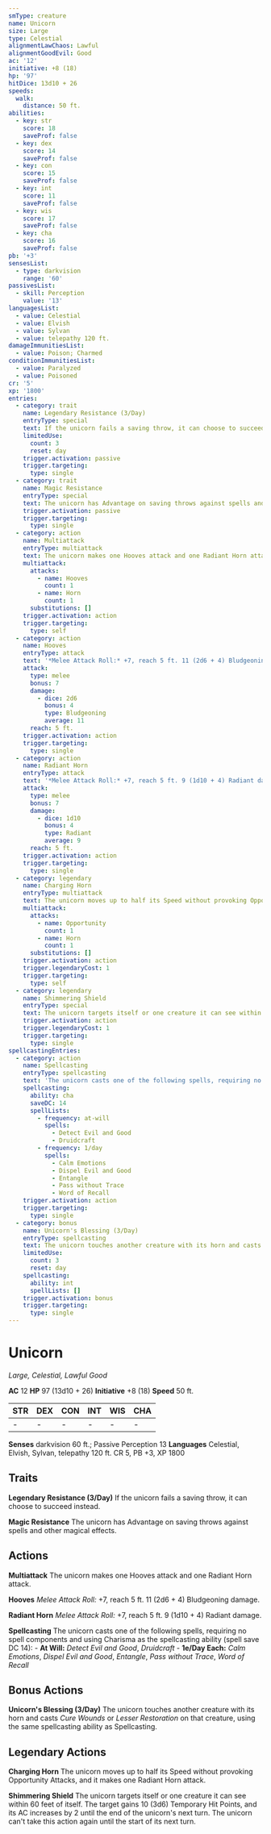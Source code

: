 ```yaml
---
smType: creature
name: Unicorn
size: Large
type: Celestial
alignmentLawChaos: Lawful
alignmentGoodEvil: Good
ac: '12'
initiative: +8 (18)
hp: '97'
hitDice: 13d10 + 26
speeds:
  walk:
    distance: 50 ft.
abilities:
  - key: str
    score: 18
    saveProf: false
  - key: dex
    score: 14
    saveProf: false
  - key: con
    score: 15
    saveProf: false
  - key: int
    score: 11
    saveProf: false
  - key: wis
    score: 17
    saveProf: false
  - key: cha
    score: 16
    saveProf: false
pb: '+3'
sensesList:
  - type: darkvision
    range: '60'
passivesList:
  - skill: Perception
    value: '13'
languagesList:
  - value: Celestial
  - value: Elvish
  - value: Sylvan
  - value: telepathy 120 ft.
damageImmunitiesList:
  - value: Poison; Charmed
conditionImmunitiesList:
  - value: Paralyzed
  - value: Poisoned
cr: '5'
xp: '1800'
entries:
  - category: trait
    name: Legendary Resistance (3/Day)
    entryType: special
    text: If the unicorn fails a saving throw, it can choose to succeed instead.
    limitedUse:
      count: 3
      reset: day
    trigger.activation: passive
    trigger.targeting:
      type: single
  - category: trait
    name: Magic Resistance
    entryType: special
    text: The unicorn has Advantage on saving throws against spells and other magical effects.
    trigger.activation: passive
    trigger.targeting:
      type: single
  - category: action
    name: Multiattack
    entryType: multiattack
    text: The unicorn makes one Hooves attack and one Radiant Horn attack.
    multiattack:
      attacks:
        - name: Hooves
          count: 1
        - name: Horn
          count: 1
      substitutions: []
    trigger.activation: action
    trigger.targeting:
      type: self
  - category: action
    name: Hooves
    entryType: attack
    text: '*Melee Attack Roll:* +7, reach 5 ft. 11 (2d6 + 4) Bludgeoning damage.'
    attack:
      type: melee
      bonus: 7
      damage:
        - dice: 2d6
          bonus: 4
          type: Bludgeoning
          average: 11
      reach: 5 ft.
    trigger.activation: action
    trigger.targeting:
      type: single
  - category: action
    name: Radiant Horn
    entryType: attack
    text: '*Melee Attack Roll:* +7, reach 5 ft. 9 (1d10 + 4) Radiant damage.'
    attack:
      type: melee
      bonus: 7
      damage:
        - dice: 1d10
          bonus: 4
          type: Radiant
          average: 9
      reach: 5 ft.
    trigger.activation: action
    trigger.targeting:
      type: single
  - category: legendary
    name: Charging Horn
    entryType: multiattack
    text: The unicorn moves up to half its Speed without provoking Opportunity Attacks, and it makes one Radiant Horn attack.
    multiattack:
      attacks:
        - name: Opportunity
          count: 1
        - name: Horn
          count: 1
      substitutions: []
    trigger.activation: action
    trigger.legendaryCost: 1
    trigger.targeting:
      type: self
  - category: legendary
    name: Shimmering Shield
    entryType: special
    text: The unicorn targets itself or one creature it can see within 60 feet of itself. The target gains 10 (3d6) Temporary Hit Points, and its AC increases by 2 until the end of the unicorn's next turn. The unicorn can't take this action again until the start of its next turn.
    trigger.activation: action
    trigger.legendaryCost: 1
    trigger.targeting:
      type: single
spellcastingEntries:
  - category: action
    name: Spellcasting
    entryType: spellcasting
    text: 'The unicorn casts one of the following spells, requiring no spell components and using Charisma as the spellcasting ability (spell save DC 14): - **At Will:** *Detect Evil and Good*, *Druidcraft* - **1e/Day Each:** *Calm Emotions*, *Dispel Evil and Good*, *Entangle*, *Pass without Trace*, *Word of Recall*'
    spellcasting:
      ability: cha
      saveDC: 14
      spellLists:
        - frequency: at-will
          spells:
            - Detect Evil and Good
            - Druidcraft
        - frequency: 1/day
          spells:
            - Calm Emotions
            - Dispel Evil and Good
            - Entangle
            - Pass without Trace
            - Word of Recall
    trigger.activation: action
    trigger.targeting:
      type: single
  - category: bonus
    name: Unicorn's Blessing (3/Day)
    entryType: spellcasting
    text: The unicorn touches another creature with its horn and casts *Cure Wounds* or *Lesser Restoration* on that creature, using the same spellcasting ability as Spellcasting.
    limitedUse:
      count: 3
      reset: day
    spellcasting:
      ability: int
      spellLists: []
    trigger.activation: bonus
    trigger.targeting:
      type: single
---
```


# Unicorn
*Large, Celestial, Lawful Good*

**AC** 12
**HP** 97 (13d10 + 26)
**Initiative** +8 (18)
**Speed** 50 ft.

| STR | DEX | CON | INT | WIS | CHA |
| --- | --- | --- | --- | --- | --- |
| - | - | - | - | - | - |

**Senses** darkvision 60 ft.; Passive Perception 13
**Languages** Celestial, Elvish, Sylvan, telepathy 120 ft.
CR 5, PB +3, XP 1800

## Traits

**Legendary Resistance (3/Day)**
If the unicorn fails a saving throw, it can choose to succeed instead.

**Magic Resistance**
The unicorn has Advantage on saving throws against spells and other magical effects.

## Actions

**Multiattack**
The unicorn makes one Hooves attack and one Radiant Horn attack.

**Hooves**
*Melee Attack Roll:* +7, reach 5 ft. 11 (2d6 + 4) Bludgeoning damage.

**Radiant Horn**
*Melee Attack Roll:* +7, reach 5 ft. 9 (1d10 + 4) Radiant damage.

**Spellcasting**
The unicorn casts one of the following spells, requiring no spell components and using Charisma as the spellcasting ability (spell save DC 14): - **At Will:** *Detect Evil and Good*, *Druidcraft* - **1e/Day Each:** *Calm Emotions*, *Dispel Evil and Good*, *Entangle*, *Pass without Trace*, *Word of Recall*

## Bonus Actions

**Unicorn's Blessing (3/Day)**
The unicorn touches another creature with its horn and casts *Cure Wounds* or *Lesser Restoration* on that creature, using the same spellcasting ability as Spellcasting.

## Legendary Actions

**Charging Horn**
The unicorn moves up to half its Speed without provoking Opportunity Attacks, and it makes one Radiant Horn attack.

**Shimmering Shield**
The unicorn targets itself or one creature it can see within 60 feet of itself. The target gains 10 (3d6) Temporary Hit Points, and its AC increases by 2 until the end of the unicorn's next turn. The unicorn can't take this action again until the start of its next turn.
